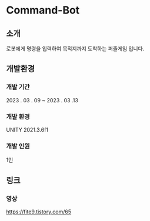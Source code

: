 # Command-Bot

## 소개
로봇에게 명령을 입력하여 목적지까지 도착하는 퍼즐게임 입니다.

## 개발환경

### 개발 기간
2023 . 03 . 09 ~ 2023 . 03 .13

### 개발 환경
UNITY 2021.3.6f1

### 개발 인원
1인

## 링크

### 영상
https://fite9.tistory.com/65
